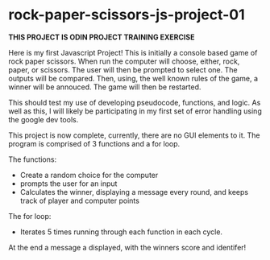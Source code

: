 # rock-paper-scissors-js-project-01

**THIS PROJECT IS ODIN PROJECT TRAINING
EXERCISE**

Here is my first Javascript Project! This is
initially a console based game of rock paper
scissors. When run the computer will choose, 
either, rock, paper, or scissors. The user
will then be prompted to select one. The 
outputs will be compared. Then, using, the well
known rules of the game, a winner will be
annouced. The game will then be restarted.

This should test my use of developing
pseudocode, functions, and logic. As well as
this, I will likely be participating in my
first set of error handling using the 
google dev tools.

This project is now complete, currently,
there are no GUI elements to it. The
program is comprised of 3 functions and 
a for loop. 

The functions: 
- Create a random choice for the computer
- prompts the user for an input
- Calculates the winner, displaying a
message every round, and keeps track
of player and computer points

The for loop:
- Iterates 5 times running through 
each function in each cycle.

At the end a message a displayed,
with the winners score and identifer!